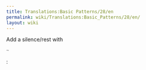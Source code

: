 ```yaml
---
title: Translations:Basic Patterns/28/en
permalink: wiki/Translations:Basic_Patterns/28/en/
layout: wiki
---
```


Add a silence/rest with

``` Haskell
~
```

:
